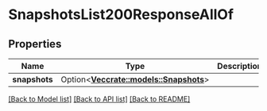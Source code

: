 # SnapshotsList200ResponseAllOf

## Properties

Name | Type | Description | Notes
------------ | ------------- | ------------- | -------------
**snapshots** | Option<[**Vec<crate::models::Snapshots>**](snapshots.md)> |  | [optional]

[[Back to Model list]](../README.md#documentation-for-models) [[Back to API list]](../README.md#documentation-for-api-endpoints) [[Back to README]](../README.md)



